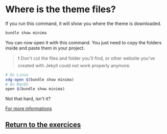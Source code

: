 # Where is the theme files?

If you run this command, it will show you where the theme is downloaded.

```bash
bundle show minima
```

You can now open it with this command. You just need to copy the folders inside and  paste them in your project.
> :heavy_exclamation_mark: Don't cut the files and folder you'll find, or other website you've created with Jekyll could not work properly anymore.

```bash
# On Linux
xdg-open $(bundle show minima)
# On MacOS
open $(bundle show minima)
```

Not that hard, isn't it?

[For more informations](https://jekyllrb.com/docs/themes/#overriding-theme-defaults)

## [Return to the exercices](../7_work.md#1-get-the-theme-files)
